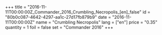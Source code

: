 +++
title = "2016-11-11T00:00:00Z_Commander_2016_Crumbling_Necropolis_[en]_false"
id = "80b0c087-4642-4297-aa1c-27d17fb879b9"
date = "2016-11-11T00:00:00Z"
name = "Crumbling Necropolis"
lang = ["en"]
price = "0.35"
quantity = 1
foil = false
set = "Commander 2016"
+++

